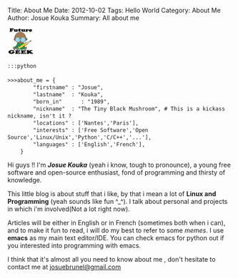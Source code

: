 Title: About Me
Date: 2012-10-02
Tags: Hello World
Category: About Me
Author: Josue Kouka
Summary: All about me 

![Alt Me](./static_files/fg.jpg)

    :::python
    
    >>>about_me = {
            "firstname" : "Josue",
            "lastname"  : "Kouka",
            "born_in"      : "1989",
            "nickname"  : "The Tiny Black Mushroom", # This is a kickass nickname, isn't it ?
            "locations" : ['Nantes','Paris'],
            "interests" : ['Free Software','Open Source','Linux/Unix','Python','C/C++','...'],
            "languages" : ['English','French'],
        }
    

Hi guys !! I'm **_Josue Kouka_** (yeah i know, tough to pronounce), a young
free software and open-source enthusiast, fond of programming and thirsty of
knowledge.

This little blog is about stuff that i like, by that i mean a lot of **Linux
and Programming** (yeah sounds like fun ^_^). I talk about personal and
projects in which i'm involved(Not a lot right now).

Articles will be either in English or in French (sometimes both when i can),
and to make it fun to read, i will do my best to refer to some _memes_. I use
**emacs** as my main text editor/IDE. You can check emacs for python out if
you interested into programming with emacs.

I think that it's almost all you need to know about me , don't hesitate to
contact me at [josuebrunel@gmail.com](mailto:josuebrunel@gmail.com)
